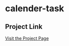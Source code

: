 # calender-task

## Project Link

[Visit the Project Page](https://roadmap.sh/projects/datepicker-ui)
